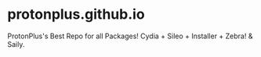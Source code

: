 # protonplus.github.io
ProtonPlus's Best Repo for all Packages! Cydia + Sileo + Installer + Zebra! &amp; Saily.
